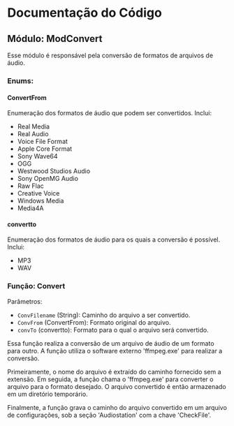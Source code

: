 # Documentação do Código

## Módulo: ModConvert

Esse módulo é responsável pela conversão de formatos de arquivos de áudio.

### Enums: 

#### ConvertFrom
Enumeração dos formatos de áudio que podem ser convertidos. Inclui:

- Real Media
- Real Audio
- Voice File Format
- Apple Core Format
- Sony Wave64
- OGG
- Westwood Studios Audio
- Sony OpenMG Audio
- Raw Flac
- Creative Voice
- Windows Media
- Media4A

#### convertto
Enumeração dos formatos de áudio para os quais a conversão é possível. Inclui:

- MP3
- WAV

### Função: Convert

Parâmetros:
- `ConvFilename` (String): Caminho do arquivo a ser convertido.
- `ConvFrom` (ConvertFrom): Formato original do arquivo.
- `convTo` (convertto): Formato para o qual o arquivo será convertido.

Essa função realiza a conversão de um arquivo de áudio de um formato para outro. A função utiliza o software externo 'ffmpeg.exe' para realizar a conversão.

Primeiramente, o nome do arquivo é extraído do caminho fornecido sem a extensão. Em seguida, a função chama o 'ffmpeg.exe' para converter o arquivo para o formato desejado. O arquivo convertido é então armazenado em um diretório temporário.

Finalmente, a função grava o caminho do arquivo convertido em um arquivo de configurações, sob a seção 'Audiostation' com a chave 'CheckFile'.